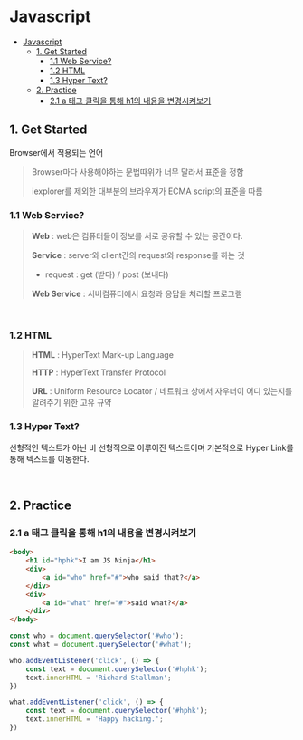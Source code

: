 # Javascript

- [Javascript](#javascript)
    - [1. Get Started](#1-get-started)
        - [1.1 Web Service?](#11-web-service)
        - [1.2 HTML](#12-html)
        - [1.3 Hyper Text?](#13-hyper-text)
    - [2. Practice](#2-practice)
        - [2.1 a 태그 클릭을 통해 h1의 내용을 변경시켜보기](#21-a-%ED%83%9C%EA%B7%B8-%ED%81%B4%EB%A6%AD%EC%9D%84-%ED%86%B5%ED%95%B4-h1%EC%9D%98-%EB%82%B4%EC%9A%A9%EC%9D%84-%EB%B3%80%EA%B2%BD%EC%8B%9C%EC%BC%9C%EB%B3%B4%EA%B8%B0)

## 1. Get Started

Browser에서 적용되는 언어

> Browser마다 사용해야하는 문법따위가 너무 달라서 표준을 정함
>
> iexplorer를 제외한 대부분의 브라우저가 ECMA script의 표준을 따름

### 1.1 Web Service?

> **Web** : web은 컴퓨터들이 정보를 서로 공유할 수 있는 공간이다.
>
> **Service** : server와 client간의 request와 response를 하는 것
>
> * request : get (받다) / post (보내다)
>
> **Web Service** : 서버컴퓨터에서 요청과 응답을 처리할 프로그램

<br>

### 1.2 HTML

> **HTML** : HyperText Mark-up Language
>
> **HTTP** : HyperText Transfer Protocol
>
> **URL** : Uniform Resource Locator / 네트워크 상에서 자우너이 어디 있는지를 알려주기 위한 고유 규약

### 1.3 Hyper Text?

선형적인 텍스트가 아닌 비 선형적으로 이루어진 텍스트이며 기본적으로 Hyper Link를 통해 텍스트를 이동한다.

<br>

## 2. Practice

### 2.1 a 태그 클릭을 통해 h1의 내용을 변경시켜보기

```html
<body>
    <h1 id="hphk">I am JS Ninja</h1>
    <div>
        <a id="who" href="#">who said that?</a> 
    </div>
    <div>
        <a id="what" href="#">said what?</a>
    </div>
</body>
```

```js
const who = document.querySelector('#who');
const what = document.querySelector('#what');

who.addEventListener('click', () => {
    const text = document.querySelector('#hphk');
    text.innerHTML = 'Richard Stallman';
})

what.addEventListener('click', () => {
    const text = document.querySelector('#hphk');
    text.innerHTML = 'Happy hacking.';
})
```
